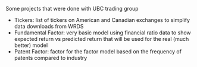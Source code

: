 Some projects that were done with UBC trading group

- Tickers: list of tickers on American and Canadian exchanges to simplify data downloads from WRDS
- Fundamental Factor: very basic model using financial ratio data to show expected return vs predicted return that will be used for the real (much better) model
- Patent Factor: factor for the factor model based on the frequency of patents compared to industry
